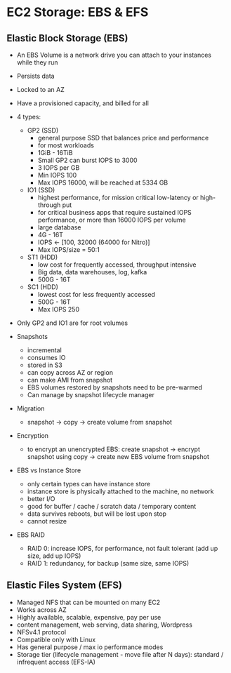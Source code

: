 # EC2 Storage: EBS & EFS

## Elastic Block Storage (EBS)

- An EBS Volume is a network drive you can attach to your instances while they run
- Persists data
- Locked to an AZ
- Have a provisioned capacity, and billed for all
- 4 types:
  - GP2 (SSD)
    - general purpose SSD that balances price and performance
    - for most workloads
    - 1GiB - 16TiB
    - Small GP2 can burst IOPS to 3000
    - 3 IOPS per GB
    - Min IOPS 100
    - Max IOPS 16000, will be reached at 5334 GB
  - IO1 (SSD)
    - highest performance, for mission critical low-latency or high-through put
    - for critical business apps that require sustained IOPS performance, or more than 16000 IOPS per volume
    - large database
    - 4G - 16T
    - IOPS <- [100, 32000 (64000 for Nitro)]
    - Max IOPS/size = 50:1
  - ST1 (HDD)
    - low cost for frequently accessed, throughput intensive
    - Big data, data warehouses, log, kafka
    - 500G - 16T
  - SC1 (HDD)
    - lowest cost for less frequently accessed
    - 500G - 16T
    - Max IOPS 250
- Only GP2 and IO1 are for root volumes
- Snapshots
  - incremental
  - consumes IO
  - stored in S3
  - can copy across AZ or region
  - can make AMI from snapshot
  - EBS volumes restored by snapshots need to be pre-warmed
  - Can manage by snapshot lifecycle manager
- Migration
  - snapshot -> copy -> create volume from snapshot
- Encryption
  - to encrypt an unencrypted EBS: create snapshot -> encrypt snapshot using copy -> create new EBS volume from snapshot

- EBS vs Instance Store
  - only certain types can have instance store
  - instance store is physically attached to the machine, no network
  - better I/O
  - good for buffer / cache / scratch data / temporary content
  - data survives reboots, but will be lost upon stop
  - cannot resize

- EBS RAID
  - RAID 0: increase IOPS, for performance, not fault tolerant (add up size, add up IOPS)
  - RAID 1: redundancy, for backup (same size, same IOPS)

## Elastic Files System (EFS)

- Managed NFS that can be mounted on many EC2
- Works across AZ
- Highly available, scalable, expensive, pay per use
- content management, web serving, data sharing, Wordpress
- NFSv4.1 protocol
- Compatible only with Linux
- Has general purpose / max io performance modes
- Storage tier (lifecycle management - move file after N days): standard / infrequent access (EFS-IA)

